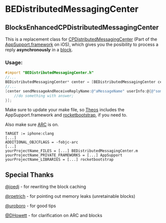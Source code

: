# BEDistributedMessagingCenter 
## BlocksEnhancedCPDistributedMessagingCenter

This is a replacement class for [CPDistributedMessagingCenter][] (Part
of the [AppSupport.framework][] on iOS), which gives you the posibility
to process a reply **asynchronously** in a [block][].

### Usage:

``` objective-c
#import "BEDistributedMessagingCenter.h"
//...
BEDistributedMessagingCenter* center = [BEDistributedMessagingCenter centerNamed:@"aCenterName"];
//...
[center sendMessageAndReceiveReplyName:@"aMessageName" userInfo:@{@"someKey": someData} toCallbackBlock:^(id answer) {
    //do something with answer;
}];
```

Make sure to update your make file, so [Theos][] includes the
AppSupport.framework and [rocketbootstrap][], if you need to.

Also make sure [ARC][] is on.

``` make
TARGET := iphone:clang
[...]
ADDITIONAL_OBJCFLAGS = -fobjc-arc
[...]
yourProjectName_FILES = [...] BEDistributedMessagingCenter.m
yourProjectName_PRIVATE_FRAMEWORKS = [...] AppSupport
yourProjectName_LIBRARIES = [...] rocketbootstrap
```

## Special Thanks

[@joedj][] - for rewriting the block caching

[@rpetrich][] - for pointing out memory leaks (unretainable blocks)

[@uroboro][] - for good tips

[@DHowett][] - for clarification on ARC and blocks

  [CPDistributedMessagingCenter]: http://iphonedevwiki.net/index.php/CPDistributedMessagingCenter
  [AppSupport.framework]: https://github.com/nst/iOS-Runtime-Headers/blob/master/PrivateFrameworks/AppSupport.framework/CPDistributedMessagingCenter.h
  [block]: https://developer.apple.com/library/ios/documentation/Cocoa/Conceptual/Blocks/Articles/00_Introduction.html
  [Theos]: http://iphonedevwiki.net/index.php/Theos/Getting_Started
  [rocketbootstrap]: http://iphonedevwiki.net/index.php/Updating_extensions_for_iOS_7#Inter-process_communication
  [ARC]: https://developer.apple.com/library/ios/releasenotes/ObjectiveC/RN-TransitioningToARC/Introduction/Introduction.html
  [@joedj]: https://github.com/joedj
  [@rpetrich]: https://github.com/rpetrich/
  [@uroboro]: https://github.com/uroboro/
  [@DHowett]: https://github.com/DHowett/

